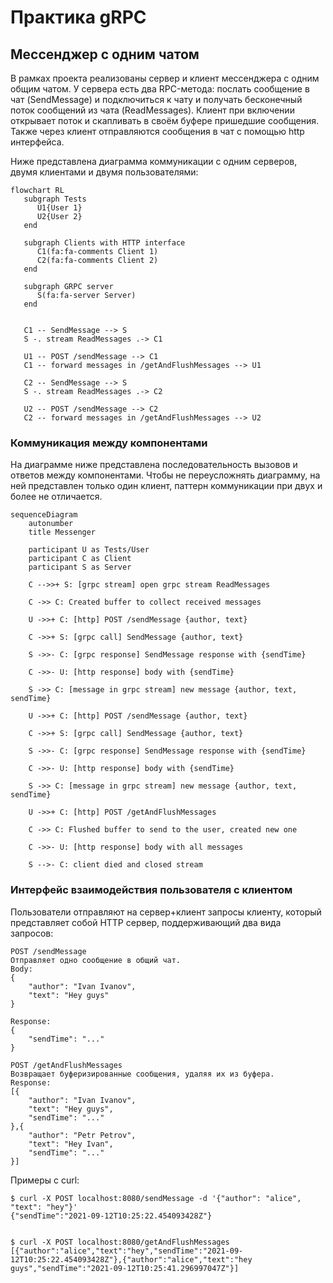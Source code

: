 # Практика gRPC

## Мессенджер с одним чатом

В рамках проекта реализованы сервер и клиент мессенджера с одним общим чатом. У сервера есть два RPC-метода: послать сообщение в чат (SendMessage) и подключиться к чату и получать бесконечный поток сообщений из чата (ReadMessages).
Клиент при включении открывает поток и скапливать в своём буфере пришедшие сообщения. Также через клиент отправляются сообщения в чат с помощью http интерфейса.

Ниже представлена диаграмма коммуникации с одним серверов, двумя клиентами и двумя пользователями:
```mermaid
flowchart RL
   subgraph Tests
      U1{User 1}
      U2{User 2}
   end

   subgraph Clients with HTTP interface
      C1(fa:fa-comments Client 1)
      C2(fa:fa-comments Client 2)
   end

   subgraph GRPC server
      S(fa:fa-server Server)
   end


   C1 -- SendMessage --> S
   S -. stream ReadMessages .-> C1

   U1 -- POST /sendMessage --> C1
   C1 -- forward messages in /getAndFlushMessages --> U1

   C2 -- SendMessage --> S
   S -. stream ReadMessages .-> C2

   U2 -- POST /sendMessage --> C2
   C2 -- forward messages in /getAndFlushMessages --> U2
```

### Коммуникация между компонентами

На диаграмме ниже представлена последовательность вызовов и ответов между компонентами. Чтобы не переусложнять диаграмму, на ней представлен только один клиент, паттерн коммуникации при двух и более не отличается.

```mermaid
sequenceDiagram
    autonumber
    title Messenger

    participant U as Tests/User
    participant C as Client
    participant S as Server

    C -->>+ S: [grpc stream] open grpc stream ReadMessages

    C ->> C: Created buffer to collect received messages

    U ->>+ C: [http] POST /sendMessage {author, text}

    C ->>+ S: [grpc call] SendMessage {author, text}

    S ->>- C: [grpc response] SendMessage response with {sendTime}

    C ->>- U: [http response] body with {sendTime}

    S ->> C: [message in grpc stream] new message {author, text, sendTime}

    U ->>+ C: [http] POST /sendMessage {author, text}

    C ->>+ S: [grpc call] SendMessage {author, text}

    S ->>- C: [grpc response] SendMessage response with {sendTime}

    C ->>- U: [http response] body with {sendTime}

    S ->> C: [message in grpc stream] new message {author, text, sendTime}

    U ->>+ C: [http] POST /getAndFlushMessages

    C ->> C: Flushed buffer to send to the user, created new one

    C ->>- U: [http response] body with all messages

    S -->- C: client died and closed stream

```

### Интерфейс взаимодействия пользователя с клиентом

Пользователи отправляют на сервер+клиент запросы клиенту, который представляет собой HTTP сервер, поддерживающий два вида запросов:

```
POST /sendMessage
Отправляет одно сообщение в общий чат.
Body:
{
    "author": "Ivan Ivanov",
    "text": "Hey guys"
}

Response:
{
    "sendTime": "..."
}

POST /getAndFlushMessages
Возвращает буферизированные сообщения, удаляя их из буфера.
Response:
[{
    "author": "Ivan Ivanov",
    "text": "Hey guys",
    "sendTime": "..."
},{
    "author": "Petr Petrov",
    "text": "Hey Ivan",
    "sendTime": "..."
}]
```

Примеры с curl:
```
$ curl -X POST localhost:8080/sendMessage -d '{"author": "alice", "text": "hey"}'
{"sendTime":"2021-09-12T10:25:22.454093428Z"}


$ curl -X POST localhost:8080/getAndFlushMessages
[{"author":"alice","text":"hey","sendTime":"2021-09-12T10:25:22.454093428Z"},{"author":"alice","text":"hey guys","sendTime":"2021-09-12T10:25:41.296997047Z"}]
```

